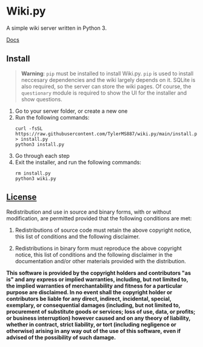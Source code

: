 # Wiki.py
A simple wiki server written in Python 3.

[Docs](https://tylerms887.github.io/wiki.py)

## Install

> **Warning**: `pip` must be installed to install Wiki.py.
`pip` is used to install neccesary dependencies and the wiki largely depends on it.
SQLite is also required, so the server can store the wiki pages.
Of course, the `questionary` module is required to show the UI for the installer
and show questions.

1. Go to your server folder, or create a new one
2. Run the following commands:
   ```shell
   curl -fsSL https://raw.githubusercontent.com/TylerMS887/wiki.py/main/install.py > install.py
   python3 install.py
   ```
3. Go through each step
4. Exit the installer, and run the following commands:
   ```shell
   rm install.py
   python3 wiki.py
   ```

## [License](LICENSE)

Redistribution and use in source and binary forms, with or without
modification, are permitted provided that the following conditions are met:

1. Redistributions of source code must retain the above copyright notice, this
   list of conditions and the following disclaimer.

2. Redistributions in binary form must reproduce the above copyright notice,
   this list of conditions and the following disclaimer in the documentation
   and/or other materials provided with the distribution.

**This software is provided by the copyright holders and contributors "as is"
and any express or implied warranties, including, but not limited to, the
implied warranties of merchantability and fitness for a particular purpose are
disclaimed. In no event shall the copyright holder or contributors be liable
for any direct, indirect, incidental, special, exemplary, or consequential
damages (including, but not limited to, procurement of substitute goods or
services; loss of use, data, or profits; or business interruption) however
caused and on any theory of liability, whether in contract, strict liability,
or tort (including negligence or otherwise) arising in any way out of the use
of this software, even if advised of the possibility of such damage.**
